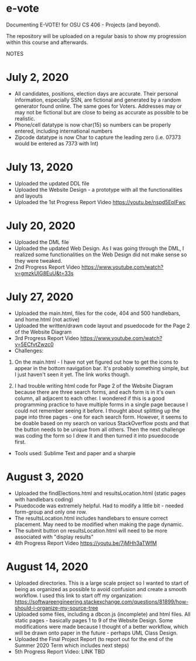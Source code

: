 # e-vote
Documenting E-VOTE! for OSU CS 406 - Projects (and beyond).

The repository will be uploaded on a regular basis to show my progression within this course and afterwards.

NOTES
# July 2, 2020
- All candidates, positions, election days are accurate. Their personal information, especially SSN, are fictional and generated by a random generator found online. The same goes for Voters. Addresses may or may not be fictional but are close to being as accurate as possible to be realistic.
- Phone/cell datatype is now char(15) so numbers can be properly entered, including international numbers
- Zipcode datatype is now Char to capture the leading zero (i.e. 07373 would be entered as 7373 with Int)

# July 13, 2020
- Uploaded the updated DDL file
- Uploaded the Website Design - a prototype with all the functionalities and layouts
- Uploaded the 1st Progress Report Video https://youtu.be/nspd5EplFwc

# July 20, 2020
- Uploaded the DML file
- Uploaded the updated Web Design. As I was going through the DML, I realized some functionalities on the Web Design did not make sense so they were tweaked.
- 2nd Progress Report Video https://www.youtube.com/watch?v=gmzkUlG8EuU&t=33s

# July 27, 2020
- Uploaded the main.html, files for the code, 404 and 500 handlebars, and home.html (not active)
- Uploaded the written/drawn code layout and psuedocode for the Page 2 of the Website Diagram
- 3rd Progress Report Video https://www.youtube.com/watch?v=5ECfvtZwzc0
- Challenges: 

1) On the main.html - I have not yet figured out how to get the icons to appear in the bottom navigation bar. It's probably something simple, but I just haven't seen it yet. The link works though. 

2) I had trouble writing html code for Page 2 of the Website Diagram because there are three search forms, and each form is in it's own column, all adjacent to each other. I wondered if this is a good programming practice to have multiple forms in a single page because I could not remember seeing it before. I thought about splitting up the page into three pages - one for each search form. However, it seems to be doable based on my search on various StackOverflow posts and that the button needs to be unique from all others. Then the next challenge was coding the form so I drew it and then turned it into psuedocode first. 
- Tools used: Sublime Text and paper and a sharpie

# August 3, 2020
- Uploaded the findElections.html and resultsLocation.html (static pages with handlebars coding)
- Psuedocode was extremely helpful. Had to modify a little bit - needed form-group and only one row. 
- The resultsLocation.html includes handlebars to ensure correct placement. May need to be modified when making the page dynamic.
- The submit button on resultsLocation.html will need to be more associated with "display results"
- 4th Progress Report Video https://youtu.be/7jMHh3aTWfM

# August 14, 2020
- Uploaded directories. This is a large scale project so I wanted to start of being as organized as possible to avoid confusion and create a smooth workflow. I used this link to start off my organization: https://softwareengineering.stackexchange.com/questions/81899/how-should-i-organize-my-source-tree
- Uploaded some files, including a dbcon.js (incomplete) and html files. All static pages - basically pages 1 to 9 of the Website Design. Some modifications were made because I thought of a better workflow, which will be drawn onto paper in the future - perhaps UML Class Design.
- Uploaded the Final Project Report (to report out for the end of the Summer 2020 Term which includes next steps)
- 5th Progress Report Video: LINK TBD




